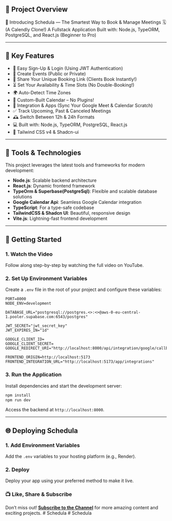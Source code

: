 
## 📌 Project Overview

🌟 Introducing Schedula — The Smartest Way to Book & Manage Meetings 🗓️ (A Calendly Clone!)
A Fullstack Application Built with: Node.js, TypeORM, PostgreSQL, and React.js (Beginner to Pro)

---

## 🌟 Key Features

- 🔑 Easy Sign-Up & Login (Using JWT Authentication)
- 📅 Create Events (Public or Private)
- 🔗 Share Your Unique Booking Link (Clients Book Instantly!)
- ⏳ Set Your Availability & Time Slots (No Double-Booking!)
- 🌍 Auto-Detect Time Zones
- 📆 Custom-Built Calendar – No Plugins!
- 🔄 Integration & Apps (Sync Your Google Meet & Calendar Scratch)
- ✅ Track Upcoming, Past & Canceled Meetings
- 🕰️ Switch Between 12h & 24h Formats
- 💻 Built with: Node.js, TypeORM, PostgreSQL, React.js
- 🎨 Tailwind CSS v4 & Shadcn-ui

---

## 🚀 Tools & Technologies

This project leverages the latest tools and frameworks for modern development:

- **Node.js**: Scalable backend architecture
- **React.js**: Dynamic frontend framework
- **TypeOrm & Superbase(PostgreSql)**: Flexible and scalable database solutions
- **Google Calendar Api**: Seamless Google Calendar integration
- **TypeScript**: For a type-safe codebase
- **TailwindCSS & Shadcn UI**: Beautiful, responsive design
- **Vite.js**: Lightning-fast frontend development

---

## 🔄 Getting Started

### 1. Watch the Video

Follow along step-by-step by watching the full video on YouTube.

### 2. Set Up Environment Variables

Create a `.env` file in the root of your project and configure these variables:

```plaintext
PORT=8000
NODE_ENV=development

DATABASE_URL="postgresql://postgres.<>:<>@aws-0-eu-central-1.pooler.supabase.com:6543/postgres"

JWT_SECRET="jwt_secret_key"
JWT_EXPIRES_IN="1d"

GOOGLE_CLIENT_ID=
GOOGLE_CLIENT_SECRET=
GOOGLE_REDIRECT_URI="http://localhost:8000/api/integration/google/callback"

FRONTEND_ORIGIN=http://localhost:5173
FRONTEND_INTEGRATION_URL="http://localhost:5173/app/integrations"
```

### 3. Run the Application

Install dependencies and start the development server:

```bash
npm install
npm run dev
```

Access the backend at `http://localhost:8000`.

---

## 🌐 Deploying Schedula

### 1. Add Environment Variables

Add the `.env` variables to your hosting platform (e.g., Render).

### 2. Deploy

Deploy your app using your preferred method to make it live.

### 📺 Like, Share & Subscribe

Don’t miss out! **[Subscribe to the Channel](https://tinyurl.com/subcribe-to-techwithEmma)** for more amazing content and exciting projects.
#   S c h e d u l a  
 #   S c h e d u l a  
 